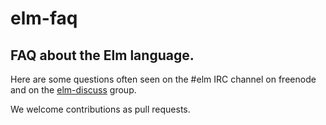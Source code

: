 # elm-faq
## FAQ about the Elm language.

Here are some questions often seen on the #elm IRC channel on freenode
and on the [elm-discuss](https://groups.google.com/forum/#!forum/elm-discuss) group.

We welcome contributions as pull requests.
